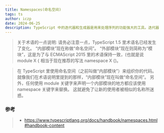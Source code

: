 ```yaml
---
title: Namespaces(命名空间)
tags: ts
author: iczp
date: 2024-06-25
description: TypeScript 中的迭代器和生成器是用来处理序列的功能强大的工具。迭代器允许对象自定义其迭代行为，而生成器则提供了一种更便捷的方式来定义复杂的迭代逻辑。
---
```


> 关于术语的一点说明: 请务必注意一点，TypeScript 1.5 里术语名已经发生了变化。 “内部模块”现在称做“命名空间”。 “外部模块”现在则简称为“模块”，这是为了与 ECMAScript 2015 里的术语保持一致，(也就是说 module X { 相当于现在推荐的写法 namespace X {)。

> 在 TypeScript 里使用命名空间（之前叫做“内部模块”）来组织你的代码。 就像我们在术语说明里提到的那样，“内部模块”现在叫做“命名空间”。 另外，任何使用 module 关键字来声明一个内部模块的地方都应该使用 namespace 关键字来替换。 这就避免了让新的使用者被相似的名称所迷惑。

### 参考

> - https://www.typescriptlang.org/docs/handbook/namespaces.html#handbook-content
